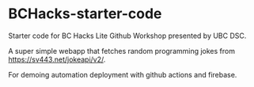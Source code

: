 # BCHacks-starter-code
Starter code for BC Hacks Lite Github Workshop presented by UBC DSC.

A super simple webapp that fetches random programming jokes from https://sv443.net/jokeapi/v2/.

For demoing automation deployment with github actions and firebase.
